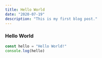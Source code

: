 ```yaml
---
title: Hello World
date: "2020-07-19"
description: "This is my first blog post."
---
```


### Hello World

```javascript
const hello = "Hello World!"
console.log(hello)
```
